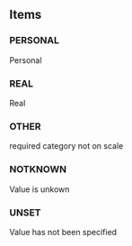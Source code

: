 

<!-- end of short definition -->
## Items

### PERSONAL
Personal

### REAL
Real

### OTHER
required category not on scale

### NOTKNOWN
Value is unkown

### UNSET
Value has not been specified
